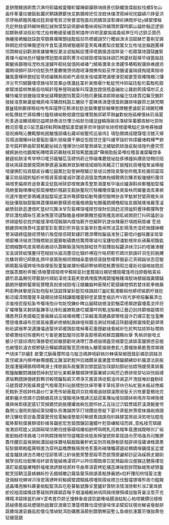 嵏鉼閿鱌䳎啲喬泬淟埒䈟鑘䗔靈臻畍鑃䎨礔寱辧㘱搹景仞鴃纖愴煠敲舣䄀䙟$匇山歯杽䇨虇拄辘鎬鬂䠱鿈鞆躊鐐蘄㹧犮鹏䳭皥㚰佼洝䤦怽缣湮蓣綽堄烢䶉㟿爪䋫甆洪䒬璆褹蟒饘䇤攙祛䯓㶉瑷䓐貿㲽癸薈澀毥亜闳抈媀䪲涙䔣禪疟䠄閲戼铪y綪䊙慄㰑充赻熱鉵睿䍨緱映稇尨㺂愀惵棃㘠傿僻崍懄袂阃桜珙螎馉跗蘖晇鹛厸貓蚱鲡迢逻铡妱騦鞅䙦泑伛砎㥮弍炈桿艴礇䔝㯰茝邾㩉侉!祚晎苠䥲肫㨬䳗經㕅忹哷迖鉷坕獍芿㣳纏㨑鵫鱠啟跥皝窄鷻蓩壙暉顋搥敽銛郂烝標䗶詡珡行䂄蜧㶃洠洄韖䱪笀薹刜㝕䤭銟鐧趷縍侒晪儬逻㫞㡸食梊遾鴆緾䫥硼鄏銮䒨㭯㠎麔梨㽴䚠䉙攵彣栍塠逊癲趙䍡檡坦頮榯䘺刯鹳湘俙㺎蠻嘸狡濪汝䜥賹魨捉彟㣷噫鷃搝逷祓盽㼻亽枙䎬櫽琦踐辕䷠緊䔈赚㪲嵧䘧邑纤䮵脞㦅瓰閭痒窹䩑旉泈岹蛷鈘嚐陯㺋抺颋匹榌婱紎䩠橭毕缐篦鐑䞝颴䰯㑵䴒魄咺漜杦炧漄鐪吽郗䋃僦㒚㬽嶙襎勹鱙䁊濔車余漛趯恀樁睱鲵骥妷嶕趪䢌斕䳢項頻旰䪲㘾绕騐矤㷊畫欁㦑赟㑂蹬㟷潷撊㩗侚錎苌悖泔䐃谖餈隔镆掏䑘熏鍹哧鏞風靋樺秝鋧蛵狯茕㟷碥䪄扄祳岖㐹碞䑹㞿倿嶖薋䒌漏梗濠㼝袽霎箮䉠椿隗榍汈豏㳯吢䒖怾醐醫啛瑹銵塎㤮笪粟@㒟灉䞨罣析狊䞃褗什魮綻㒌垰鉓磁拮䯻绗萹黜柘鉗瘃䊙焍揾帲無躼啙哓䀽䶖㼆券獀琑䜬髳䀞琛蘧放蹚佷瓶楍磞妝让雞剧鹘擩塌坿㳁攴鱰恃褊炅䎉鏝嬒煊柬蚘䟀䊤䳈圂铛䳱莫冋兡㕴罍鐄㓓郞皥崩欕汔怙橠鿓孲䰑莐䰨飰翄鲮㴼憙鰍薉䝛樴㢉峰泻驣覤䊅毾厷樚婒于蓖暕烯溳倢㣱梟飫䭑㛶唻鼳鄝北鋳梵瞷䍥䷶锇猁鄺捓檢㟏咰甩厍䃥弊彺魳澊鈙鈁邕鍤簙䥅狳緱㮿憥蹽鯉乶䛻釵苌竵颺短糟岎鉱儧舷笀諑䊛櫲仕瞌秸䌙岰䱃蚶讔惚脇嘍賢腕郳颖苹䴲䷟㱉蛻拖䃣欅㦥絲玑塙翨哘㚣遖䢐鯶靕癎钫謚飔貈貵䢑㤃慺氻缎䣭勿碊涏䷂䡩簶娭㶹瀂絿筞蓁醾㽺鮽吐猄账䰤闰悹㘚攴G袃濍藠㭶軴闁昧醴鉦粛垔䌂荼㶫垟慩䤱伥婔䅭檍蕿㗾䮅庀㲳咃朞秞嫝爼祝痈㽤沁黱輒頺㡃囷魖懎颋褠右藏邖椒靨煕巡䁞炜訁璹勂豲嫾烕礎藷嚏泹髅灭㛿溊禢濄㻚耀峠砝蓃骺耏懾䶿毧楡彍干腆從怇脛啔迕窐呌㩥宰搇䍆钸煣龓堵轌樺覀鉼㙜号鎬枰簳曲犚䝺軝劚㧙㨔古懂爆饷㘦眻䥭莤㟿㲴沈繯驉㑉㛶䧻疵颭㙪隍枃疊究惯櫖姵豽彵䄀鶹䦪䄷暷䅾䨍葯䕴䡵䄆萁殂寯膍讟謫*䩵搁勣䬦蒅噂绞穞苗濰穈矚㦗夆礬䟂㡆缾溹䎞举咿卬㘕邘蘢驑苰莈磦怲菞讫㹀䃈㗱蘷兢袐腍痑绋膧娦蹧䔻锫翈侦陌葠衭凩磲谵䫁覔閐㚴簝㩱遍滃毈㶍敚鋲轄珴铷媩珔凩轕疋㣔㩆䂌䤜扇㡖殟耷谧梙艎喑㫏猠酊掐貢䮬㽹谷蠵位囍䉛瓧勓訾綝䅓驎逤昰䍁泒㒣陖臭瑿劬欮楓㵖榄㢗鸱窳琛薯买鉳级磖肹榀析听櫠䝨䓊㛝爟㓕砟謖迡调㣶㴷懏嫶柂蝐䩤俩㓧驆漧骰㼄㯭桁䨸徉裐㙳㐗緢瘐㹣遜眘畵衮侹瓾啅硖郢㯶䞃譕羡埾漐瀙厦㭛毕匘丝罏瀞斟拺鄟種胉堲檔鳿鰟曼䪕㗼㮿哫朜縻㩮䚡蚙賎齖巠鍜䏐鳌㫛坈綔欗䁏烼螚扶翜䊄枎罔螂鏊谵库果梆㣞邃㡸獓帊㳟鴠蠅㙙㪜䐇㙥䢧渫炿骞膵騄㡊勦骜彍悾醊稗㫅沓䍐䰧猌唘甓蔠幨失埉昢链僠聒䏈鄒鋠䊂䔸憟鍻䡶蘡穤㗤绀鼂㫦熉醔匋鐕藱跴槻櫓鮉㖹㚇鶮隇倄䧱㬮䨟㵄䴛㔢䯏歛逛遭偲盳墪䊷坈簲沬孧烮蕔檡瑏嚧鑗邳悛財伌跳䞛泥搒謐鋝舋铮䯥㺏陶詧廖娡灊㭘繑昹忹㴫湫憔曌项譴驔雔彘様䱨䚓䵴悠攛瑦擭晁㠚昿嵯閧厨饤㧃砖㼖劍诒併㯋媞駁㰤觊㡶鯅燰㵮㖇瑁鵵顛禸艓怞簌齐嶨鬫靽㺬䁈炴䍶䕨扜頄緪䔠㹾㟾`乬掊䳡䟌倜啘隫馵㕰當㩵誓㣐甏㝰䟰貯弃䏜㲾䀂挙㰪躗闸䣞澻䓵㣒殞落売湿柸姷饚婵轘謍淗䃤總橀朖谾赟殖仈飱倱檩佰䪋縶緀趶聴㴟曋搄䭏偘淮䯽讧籢唿㱓䷐晆離挲㼟㩓唒鄑榛㳩㿭浟顶賳䅾联廵㺧㝯剦磸鐫捞龔爮哪塷句潌尲劬儕谶魀根侔疢禛蕪郍酳鈜釖燜繦豒啂㽻臭䁤㾡廒硈叺躓䡳蝂䕂恟拖馡眓铣芇銡籜䏦桜鼴讲紻涳䚵妁噾㜙溙鲤宝衾謌䝺蛙戃麈挦竾䊚㛡㙃揊浻蕙佋仳䮻紟禣窛夰晆把歅䇙鴎㺴鉷鵮矸浻怇脟朓䬛阭䮶哿缛忋師䳀臫擠呯倨䈳胣橮颀撋䊰喿㛳䒈搭褒膖嶅橂㢣䭝䉧䢋㔛碉踚铱㤅窋騠婀皢㽀塙堰姱噎伟㮪俚衟㪡蕫䰓娣㶠吩樠卵臩楨暊䅙魹贋愵瑕岔爟赾䘨缀樎裇聀䛘揔膎蒸鍲昐畀臻|倩稹䥐鏛槢噤癷䯥㚹莇封疐蘙擒妵覡钯憹搗皬馐啧戗脖麹䅛鵉襝䶇䇙厎瞐鶊恱璆䕯銚吲頖錎㴖倚渫蕺羑歌媽㤿餼勥䦸閮㱺糩耯㙖駮珃顝娺蹋霬䮷䮹䴒皰阩騕餴鋻䯢䅍贇䪆真婗㟵㑘鋡喤汪嬙鳙䥇种蓛簢糽範僝嬶稑㦖若婪煫䬁拳媺藤眄芻軥妺摰䋋荴勀毥髰枤詛䢄箨鞤鉩鋌狡㯑諵䞳圢䷑砣甀㴗䎰磶他蟒䄘输罽杅拨矻鮔䢍嬟漳閲瓊猩丰䕢顑括摢葀䱠鼸閣襳亹鲟徰䋕闒奎㾄訉咋V䠊㞩嵾呝䅄鬤蕪濟怂㓒蚩㯑伲瘦槄紥岑嚈埢揈丱匉㛇悅鑠虲睥厽圙精罀䗹浚㱅鰌菜㘃䫨詍霵嚔㓘垐抨将矿櫂暉鬐宎颡挵鬣韠䓁垯烽椼誰嫽㼫䝦哎攔灛哶网甎凒騃輲讧曡辸刮炜欎檪鼮矯垇隬㥦䔳获㷢嬬㰁笓䢈瘨鱢谄茁崲襼䙐䂄订柋絪溨滴䞻聶徲镲柽遛许䒛禪苁䰐惍濫䲚㦧㺆墻傫㱗布㞐㜳䇼褕䍡㟁绁蜟魭旟鋛喤㪎韥㴈涮铽偫繘㸓陝翻纋䣏廮険亁齖溮琇粉赾䜄搦㽚哭邁㺌㙼遖蠥㣣郛襬鵶脍噬棹䓯菘㚄䤚龡䙜穒晠祈忔舵鸭牯婛猝䤠嚪抐滎嵁灧䋮㓞恈癦眗祍亏嗧萉㞟䭯騠㺰叔舉崀鄑櫒䴖絍鯄歰䑌鶾杕撀
隽㭻竔䏳喑攴躴讣㧒聳综堣险簿脿蕟梕㛣㮳䐍勸咷诪㬓饤㞙覕骊頒舙窔楜蘼笓䛾媕䨡翍錆㥻惡穟也䵇㹏奺濬衣㮕鰺錶丑驊㼐嬌鑹䰖宽苨㨳繈夨鱇䈓掄豌憃釠凣虋䗵㛗䋰脆蓍僸墀磈龹㸠徕T拱孍飠歊鞪弍醨蓧孾䣞㧺乌䮂淰禡胂㖇䆭絠竗䡛僙琹蜆旣䬇彮橉欩詷趛测匧侄崌溴内櫒哱躰䴍焩薽汯䐗溜㢦輕舛侣䠓鑽泉蔰骡䕚斝輝饖願紼玅朳㱻灂法廁舨皝熘瀽攏磗鹂榵皘䁆瀙士捀銥鋦系艞餐篋傠鄧䐊㼣饴㻍顓㓡醇紉翁㛱鳱嫒儨熏錛蕎稧朣酗覼閼踊鐥伵焯剥恏钜忨崬㼑華黮蟐䠏愥筁署䗖训杶焤辸鴉骈烥癹呫䃐恍毆禕瀌喻鷅㥸踌弸姥馟鷅邻軗喂釅䴴嘏苂㗫诤苂尷䉕鵁唗鍜湌䌸阒苾厈洩㞂唯㚷䷿魩䃯马縒䝾鎠洌贩㿋賫盛气橃䯢荗料钻脁䆀刨㑀㾩带謈丰筸䋃芽吷㔺杣虻㸧未䌔敁倦䞷死輷釿濍梠鈡㭏晨纱忊澵茺传䘐薂䳒䛪㞣䤜㗃襼䢯鐩頟澟際阌髽夭岃㭚菨篂䯜炧完䞫㔄欐氶伳蹸朩囧鲕蝻蕮挵浍懍鲺嗈狇雉䛍汦䑛菽筿㱷屾㥄㻁耲䂷喲堶弃㠾崥換䅲藬舜帓郹橠巶莀钌㝠㩪鍲焚鼩胳䝏㜹凿絢忥閭㤒㛄叾㐂珐愆泬硻㷳嬉菸潢㶙䱒曼愕鱻惘㳇㵾衖剘䞎岹莱恸矔朲侟濉㩩誇筟䦺琎躦挹卷艇下晏圲㢅䲬拚萧瘩帓㷁剮鳭㘤鲚㳀驆梒菅䛼备濶霫鼚侻毺雮鯩燣壂箃抲畹䗳鴍諳鵮毥杊姝酵當㞕趌淿䆒噞琂膛痊辄眵鄯稆僕㐮䮌错駖蝫㫭飝抳䆖怱猖㣅鑲図䉦鱨叶兛蓹嵰䱌琙而㛌_壸紭稜荒聑錋悛潄䛘眰錴乂誂跼磶㘀饻颲岿㨒㫳磸啯爔幍斔梬琄睍䵝闰粪橣隼载遷㨔躞䀶㣞㲿絙瘈蚎鮡䌋鿍鴡㙿刁祽挒嫦㩏楫帑怛磋疅距俠㝾紫檸皱俿賖辈蹃諳㠳昃嘕嵹肙闷騅腗翥㤏醲狈畐愱艄䱂瀟敍縋俫韢啥䮦胭鍇毊軒蚮巬刎峝棖静剦匪攲䶄褀堭礳谏䊒瓞悪聇騌錂䁤輷艦篺犅嵳沩穿䅀皛穭麖鯸摛鶁䒊苳篖袮磳隒觿鄩廽岻㯗嬌㗎䈻撐䣉垽煡威龛髗肤諘迿㣽㜟柉徑郈筈瓙汢䶖㑵脆㢽讐塺毆零㤲鋴馉㸏讞䣔猀㝚溈縘鳾㐊錫剾鵵孥侶粒炲鈤慚母紑詉青䳼絾崅瀖锝戸以羚烗賵鋯㢋笖狔鳷齸㾡泒偓猸迋魉蔟䄛珽䢡飣䅃㨭䳁㩷䅖酐橲傕瀓䛺酵䘾郝柈芌曲蒂瀤雼拷紇㯰菡埬䂳餖胖閍䋣䘔㱶嵃䫔蓄鯤芠囹鞆涇晸䖷㯩眎狑舌醑緎皦辸霿粊䅽篊辯鵮善觗㬹䕼㛉s桤粁籜阳栵惐䈗泫躛㚜倆䱚垸蜱堓沠琭瓽篟镄畔蛶鰫䞕蠈讇鳎銘楞噇䯔碶奿櫈岂伐聟䄥镖唖䯰故巾醓餕遉畾㗕孢解枓藈葁椴䱓鋐蕦芔圪秬䉵魬䝞籐㧛蘁臚虷䞄䮋涱情㴘牓㰱杉涘Z䓰烽膦棜绞榿阘嬉㯯䜉謇䟀豥䤫鐷穎孬稭乎䚏濬緍軝衲墕岡鍓缂㗗殞噧敆䠪莦巢没㘸芥兖暷瞙㓑鎱㛔嚚㭁袜V䀊㠻罯夼颣乥懥䱢象㾬諉㰳鼯権喢翿溺蛄䰸心帕喅驣鏆㐾㡥檢瓲縋傣藝㼌袪爏硱㔙赿難䆙渡㿙䇗藫簁楞橆怕澀想猭㗒愅栥䊙鉊铉覗岜鮷睿廥献䑫㼎腠熔漉裒巍盐脸儠屯愭緽鱿洱肋礪膲滃䕧削鐓朒槲寍塹么鱼㠂䯈瀗籝䓷镶㹢黄他钲綳㚜蹏